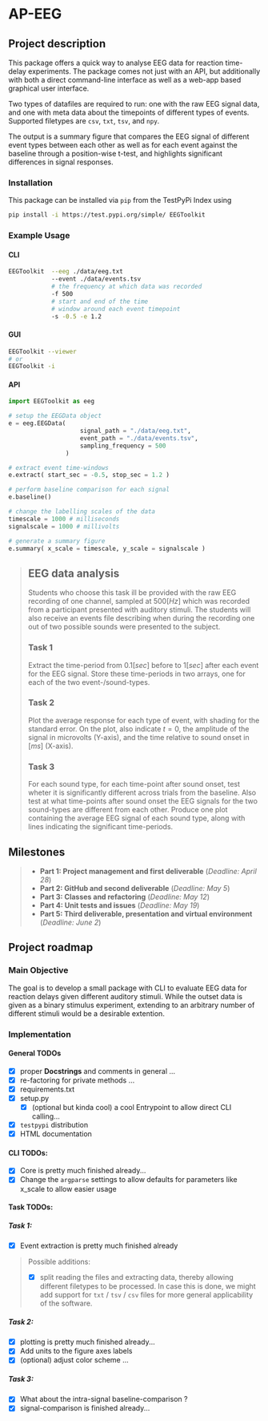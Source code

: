 # AP-EEG

## Project description
This package offers a quick way to analyse EEG data for reaction time-delay experiments. The package comes not just with an API, but additionally with both a direct command-line interface as well as a web-app based graphical user interface. 

Two types of datafiles are required to run: one with the raw EEG signal data, and one with meta data about the timepoints of different types of events. Supported filetypes are `csv`, `txt`, `tsv`, and `npy`. 

The output is a summary figure that compares the EEG signal of different event types between each other as well as for each event against the baseline through a position-wise t-test, and highlights significant differences in signal responses. 

### Installation
This package can be installed via `pip` from the TestPyPi Index using
```bash
pip install -i https://test.pypi.org/simple/ EEGToolkit
```

### Example Usage
#### CLI
```bash
EEGToolkit  --eeg ./data/eeg.txt
            --event ./data/events.tsv 
            # the frequency at which data was recorded
            -f 500 
            # start and end of the time 
            # window around each event timepoint
            -s -0.5 -e 1.2 
```
#### GUI
```bash
EEGToolkit --viewer
# or 
EEGToolkit -i 
```
#### API
```python
import EEGToolkit as eeg

# setup the EEGData object
e = eeg.EEGData( 
                    signal_path = "./data/eeg.txt", 
                    event_path = "./data/events.tsv", 
                    sampling_frequency = 500 
                )

# extract event time-windows
e.extract( start_sec = -0.5, stop_sec = 1.2 )

# perform baseline comparison for each signal
e.baseline()

# change the labelling scales of the data
timescale = 1000 # milliseconds
signalscale = 1000 # millivolts

# generate a summary figure
e.summary( x_scale = timescale, y_scale = signalscale )
```



> ## EEG data analysis
> Students who choose this task ill be provided with the raw EEG recording of one channel, sampled at $500 [Hz]$ which was recorded from a participant presented with auditory stimuli. The students will also receive an events file describing when during the recording one out of two possible sounds were presented to the subject.
> ### Task 1
> Extract the time-period from $0.1 [sec]$ before to $1 [sec]$ after each event for the EEG signal. Store these time-periods in two arrays, one for each of the two event-/sound-types.
> ### Task 2
> Plot the average response for each type of event, with shading for the standard error. On the plot, also indicate $t=0$, the amplitude of the signal in microvolts (Y-axis), and the time relative to sound onset in $[ms]$ (X-axis).
> ### Task 3
> For each sound type, for each time-point after sound onset, test wheter it is significantly different across trials from the baseline. Also test at what time-points after sound onset the EEG signals for the two sound-types are different from each other. Produce one plot containing the average EEG signal of each sound type, along with lines indicating the significant time-periods.

## Milestones
> - **Part 1: Project management and first deliverable** (*Deadline: April 28*)
> - **Part 2: GitHub and second deliverable** (*Deadline: May 5*)
> - **Part 3: Classes and refactoring** (*Deadline: May 12*)
> - **Part 4: Unit tests and issues** (*Deadline: May 19*)
> - **Part 5: Third deliverable, presentation and virtual environment** (*Deadline: June 2*)

## Project roadmap

### Main Objective
The goal is to develop a small package with CLI to evaluate EEG data for reaction delays given different auditory stimuli.
While the outset data is given as a binary stimulus experiment, extending to an arbitrary number of different stimuli would be 
a desirable extention. 


### Implementation

#### General TODOs 
- [x] proper **Docstrings** and comments in general ...
- [x] re-factoring for private methods ... 
- [x] requirements.txt
- [x] setup.py 
    - [x] (optional but kinda cool) a cool Entrypoint to allow direct CLI calling...
- [x] `testpypi` distribution
- [x] HTML documentation 

#### CLI TODOs:
- [x] Core is pretty much finished already...
- [x] Change the `argparse` settings to allow defaults for parameters like x_scale to allow easier usage

#### Task TODOs:
##### Task 1: 
- [x] Event extraction is pretty much finished already 
> Possible additions: <br>
> - [x] split reading the files and extracting data, thereby allowing different filetypes to be processed. In case this is done, we might add support for `txt` / `tsv` / `csv` files for more general applicability of the software. 


##### Task 2: 
- [x] plotting is pretty much finished already...
- [x] Add units to the figure axes labels
- [x] (optional) adjust color scheme ...

##### Task 3: 
- [x] What about the intra-signal baseline-comparison ? 
- [x] signal-comparison is finished already...
